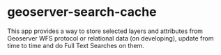# geoserver-search-cache
This app provides a way to store selected layers and attributes from Geoserver WFS protocol or relational data (on developing), update from time to time and do Full Text Searches on them.
